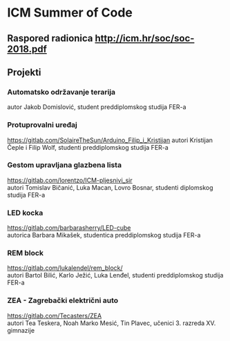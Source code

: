 # ICM Summer of Code 

## Raspored radionica http://icm.hr/soc/soc-2018.pdf

## Projekti

### Automatsko održavanje terarija
autor Jakob Domislović, student preddiplomskog studija FER-a  
### Protuprovalni uređaj
https://gitlab.com/SolaireTheSun/Arduino_Filip_i_Kristijan
autori Kristijan Čeple i Filip Wolf, studenti preddiplomskog studija FER-a  
### Gestom upravljana glazbena lista
https://gitlab.com/lorentzo/ICM-pljesnivi_sir  
autori Tomislav Bičanić, Luka Macan, Lovro Bosnar, studenti diplomskog studija FER-a 
### LED kocka
https://gitlab.com/barbarasherry/LED-cube  
autorica Barbara Mikašek, studentica preddiplomskog studija FER-a
### REM block
https://gitlab.com/lukalendel/rem_block/  
autori Bartol Bilić, Karlo Ježić, Luka Lenđel, studenti preddiplomskog studija FER-a
### ZEA - Zagrebački električni auto
https://gitlab.com/Tecasters/ZEA  
autori Tea Teskera, Noah Marko Mesić, Tin Plavec, učenici 3. razreda XV. gimnazije
